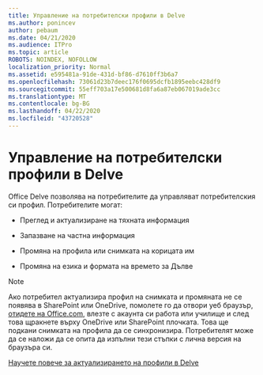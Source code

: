 ```yaml
---
title: Управление на потребителски профили в Delve
ms.author: ponincev
author: pebaum
ms.date: 04/21/2020
ms.audience: ITPro
ms.topic: article
ROBOTS: NOINDEX, NOFOLLOW
localization_priority: Normal
ms.assetid: e595481a-91de-431d-bf86-d7610ff3b6a7
ms.openlocfilehash: 73061d23b7deec176f0695dcfb1895eebc428df9
ms.sourcegitcommit: 55eff703a17e500681d8fa6a87eb067019ade3cc
ms.translationtype: MT
ms.contentlocale: bg-BG
ms.lasthandoff: 04/22/2020
ms.locfileid: "43720528"
---
```

# <a name="manage-user-profiles-in-delve"></a>Управление на потребителски профили в Delve

Office Delve позволява на потребителите да управляват потребителския си профил. Потребителите могат:
  
- Преглед и актуализиране на тяхната информация
    
- Запазване на частна информация
    
- Промяна на профила или снимката на корицата им
    
- Промяна на езика и формата на времето за Дълве
    
> [!NOTE]
> Ако потребител актуализира профил на снимката и промяната не се появява в SharePoint или OneDrive, помолете го да отвори уеб браузър, [отидете на Office.com](https://www.office.com), влезте с акаунта си работа или училище и след това щракнете върху OneDrive или SharePoint плочката. Това ще подкани снимката на профила да се синхронизира. Потребителят може да се наложи да се опита да изпълни тези стъпки с лична версия на браузъра си. 
  
[Научете повече за актуализирането на профили в Delve](https://go.microsoft.com/fwlink/?linkid=735070)
  

